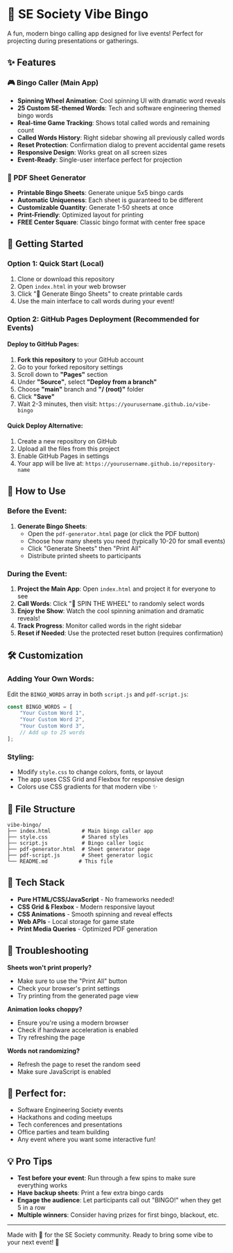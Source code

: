 # 🎯 SE Society Vibe Bingo

A fun, modern bingo calling app designed for live events! Perfect for projecting during presentations or gatherings.

## ✨ Features

### 🎮 Bingo Caller (Main App)
- **Spinning Wheel Animation**: Cool spinning UI with dramatic word reveals
- **25 Custom SE-themed Words**: Tech and software engineering themed bingo words
- **Real-time Game Tracking**: Shows total called words and remaining count
- **Called Words History**: Right sidebar showing all previously called words
- **Reset Protection**: Confirmation dialog to prevent accidental game resets
- **Responsive Design**: Works great on all screen sizes
- **Event-Ready**: Single-user interface perfect for projection

### 📄 PDF Sheet Generator
- **Printable Bingo Sheets**: Generate unique 5x5 bingo cards
- **Automatic Uniqueness**: Each sheet is guaranteed to be different
- **Customizable Quantity**: Generate 1-50 sheets at once
- **Print-Friendly**: Optimized layout for printing
- **FREE Center Square**: Classic bingo format with center free space

## 🚀 Getting Started

### Option 1: Quick Start (Local)
1. Clone or download this repository
2. Open `index.html` in your web browser
3. Click "📄 Generate Bingo Sheets" to create printable cards
4. Use the main interface to call words during your event!

### Option 2: GitHub Pages Deployment (Recommended for Events)

#### Deploy to GitHub Pages:
1. **Fork this repository** to your GitHub account
2. Go to your forked repository settings
3. Scroll down to **"Pages"** section
4. Under **"Source"**, select **"Deploy from a branch"**
5. Choose **"main"** branch and **"/ (root)"** folder
6. Click **"Save"**
7. Wait 2-3 minutes, then visit: `https://yourusername.github.io/vibe-bingo`

#### Quick Deploy Alternative:
1. Create a new repository on GitHub
2. Upload all the files from this project
3. Enable GitHub Pages in settings
4. Your app will be live at: `https://yourusername.github.io/repository-name`

## 🎯 How to Use

### Before the Event:
1. **Generate Bingo Sheets**: 
   - Open the `pdf-generator.html` page (or click the PDF button)
   - Choose how many sheets you need (typically 10-20 for small events)
   - Click "Generate Sheets" then "Print All"
   - Distribute printed sheets to participants

### During the Event:
1. **Project the Main App**: Open `index.html` and project it for everyone to see
2. **Call Words**: Click "🎲 SPIN THE WHEEL" to randomly select words
3. **Enjoy the Show**: Watch the cool spinning animation and dramatic reveals!
4. **Track Progress**: Monitor called words in the right sidebar
5. **Reset if Needed**: Use the protected reset button (requires confirmation)

## 🛠️ Customization

### Adding Your Own Words:
Edit the `BINGO_WORDS` array in both `script.js` and `pdf-script.js`:

```javascript
const BINGO_WORDS = [
    "Your Custom Word 1",
    "Your Custom Word 2",
    "Your Custom Word 3",
    // Add up to 25 words
];
```

### Styling:
- Modify `style.css` to change colors, fonts, or layout
- The app uses CSS Grid and Flexbox for responsive design
- Colors use CSS gradients for that modern vibe ✨

## 📁 File Structure

```
vibe-bingo/
├── index.html          # Main bingo caller app
├── style.css           # Shared styles
├── script.js           # Bingo caller logic
├── pdf-generator.html  # Sheet generator page
├── pdf-script.js       # Sheet generator logic
└── README.md          # This file
```

## 🎨 Tech Stack

- **Pure HTML/CSS/JavaScript** - No frameworks needed!
- **CSS Grid & Flexbox** - Modern responsive layout
- **CSS Animations** - Smooth spinning and reveal effects
- **Web APIs** - Local storage for game state
- **Print Media Queries** - Optimized PDF generation

## 🐛 Troubleshooting

**Sheets won't print properly?**
- Make sure to use the "Print All" button
- Check your browser's print settings
- Try printing from the generated page view

**Animation looks choppy?**
- Ensure you're using a modern browser
- Check if hardware acceleration is enabled
- Try refreshing the page

**Words not randomizing?**
- Refresh the page to reset the random seed
- Make sure JavaScript is enabled

## 🎉 Perfect for:
- Software Engineering Society events
- Hackathons and coding meetups  
- Tech conferences and presentations
- Office parties and team building
- Any event where you want some interactive fun!

## 💡 Pro Tips
- **Test before your event**: Run through a few spins to make sure everything works
- **Have backup sheets**: Print a few extra bingo cards
- **Engage the audience**: Let participants call out "BINGO!" when they get 5 in a row
- **Multiple winners**: Consider having prizes for first bingo, blackout, etc.

---

Made with 💜 for the SE Society community. Ready to bring some vibe to your next event! 🚀
